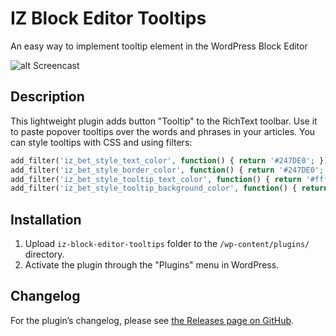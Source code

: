 # IZ Block Editor Tooltips

An easy way to implement tooltip element in the WordPress Block Editor

![alt Screencast](https://habrastorage.org/webt/us/o_/uq/uso_uqxzsysmpij_qqni8h6pdm0.gif)

## Description

This lightweight plugin adds button "Tooltip" to the RichText toolbar. Use it to paste popover tooltips over the words and phrases in your articles.
You can style tooltips with CSS and using filters:

```php
add_filter('iz_bet_style_text_color', function() { return '#247DE0'; });
add_filter('iz_bet_style_border_color', function() { return '#247DE0'; });
add_filter('iz_bet_style_tooltip_text_color', function() { return '#fff'; });
add_filter('iz_bet_style_tooltip_background_color', function() { return 'rgba(0, 010, 030, .85)'; });
```

## Installation

1. Upload `iz-block-editor-tooltips` folder to the `/wp-content/plugins/` directory.
2. Activate the plugin through the "Plugins" menu in WordPress.

## Changelog

For the plugin’s changelog, please see [the Releases page on GitHub](https://github.com/IvanZhuck/wordpress-iz-bet/releases).
